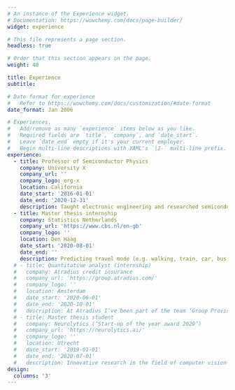 ```yaml
---
# An instance of the Experience widget.
# Documentation: https://wowchemy.com/docs/page-builder/
widget: experience

# This file represents a page section.
headless: true

# Order that this section appears on the page.
weight: 40

title: Experience
subtitle:

# Date format for experience
#   Refer to https://wowchemy.com/docs/customization/#date-format
date_format: Jan 2006

# Experiences.
#   Add/remove as many `experience` items below as you like.
#   Required fields are `title`, `company`, and `date_start`.
#   Leave `date_end` empty if it's your current employer.
#   Begin multi-line descriptions with YAML's `|2-` multi-line prefix.
experience:
  - title: Professor of Semiconductor Physics
    company: University X
    company_url: ''
    company_logo: org-x
    location: California
    date_start: '2016-01-01'
    date_end: '2020-12-31'
    description: Taught electronic engineering and researched semiconductor physics.
  - title: Master thesis internship 
    company: Statistics Netherlands
    company_url: 'https://www.cbs.nl/en-gb'
    company_logo: ''
    location: Den Haag
    date_start: '2020-08-01'
    date_end: ''
    description: Predicting travel mode (e.g. walking, train, car, bus) based on GPS data for the purpose of reducing respondent burden and increasing spatial and temporal precision in travel mode data compared with a commonly used alternative: diary-based studies.
  # - title: Quantitative analyst (internship)
  #   company: Atradius credit insurance
  #   company_url: 'https://group.atradius.com/'
  #   company_logo: ''
  #   location: Amsterdam
  #   date_start: '2020-06-01'
  #   date_end: '2020-10-01'
  #   description: At Atradius I’ve been part of the team ‘Group Provisioning’. They create the modelled books so that the company sets apart enough to pay out claims, but retains enough to invest. I created mathematical documentation on statistical models using R and investigated feasibility of (bayesian) alternative statistical models.
  # - title: Master thesis student
  #   company: Neurolytics (‘Start-up of the year award 2020’)
  #   company_url: 'https://neurolytics.ai/'
  #   company_logo: ''
  #   location: Utrecht
  #   date_start: '2019-01-01'
  #   date_end: '2020-07-01'
  #   description: Innovative research in the field of computer vision applied to the recruitment process. The research was about finding a match between personality, company culture and job position using facial analysis and predictive models.
design:
  columns: '3'
---
```

